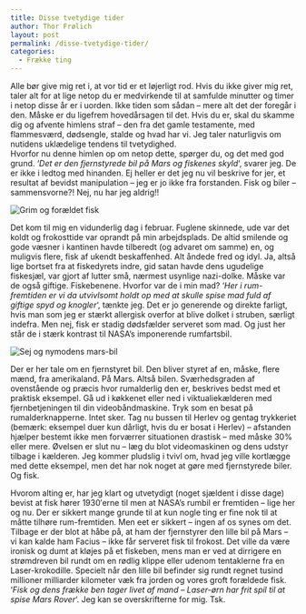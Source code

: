 ```yaml
---
title: Disse tvetydige tider
author: Thor Frølich
layout: post
permalink: /disse-tvetydige-tider/
categories:
  - Frække ting
---
```

Alle bør give mig ret i, at vor tid er et løjerligt rod. Hvis du ikke giver mig ret, taler alt for at lige netop du er medvirkende til at samfulde minutter og timer i netop disse år er i uorden. Ikke tiden som sådan – mere alt det der foregår i den. Måske er du ligefrem hovedårsagen til det. Hvis du er, skal du skamme dig og afvente himlens straf – den fra det gamle testamente, med flammesværd, dødsengle, stalde og hvad har vi. Jeg taler naturligvis om nutidens uklædelige tendens til tvetydighed.  
Hvorfor nu denne himlen op om netop dette, spørger du, og det med god grund. ‘*Det er den fjernstyrede bil på Mars og fiskenes skyld*‘, svarer jeg. De er ikke i ledtog med hinanden. Ej heller er det jeg nu vil beskrive for jer, et resultat af bevidst manipulation – jeg er jo ikke fra forstanden. Fisk og biler – sammensvorne?! Nej, nu har jeg aldrig!!

![Grim og forældet fisk][1]

Det kom til mig en vidunderlig dag i februar. Fuglene skinnede, ude var det koldt og frokosttide var oprandt på min arbejdsplads. De altid smilende og gode væsner i kantinen havde tilberedt (og advaret om samme) en, og muligvis flere, fisk af ukendt beskaffenhed. Alt åndede fred og idyl. Ja, altså lige bortset fra at fiskedyrets indre, gid satan havde dens ugudelige fiskesjæl, var gjort af lutter små, nærmest usynlige nazi-dolke. Måske var de også giftige. Fiskebenene. Hvorfor var de i min mad? ‘*Her i rum-fremtiden er vi da utvivlsomt holdt op med at skulle spise mad fuld af giftige spyd og knogler*‘, tænkte jeg. Det er jo generende og direkte farligt, hvis man som jeg er stærkt allergisk overfor at blive dolket i struben, særligt indefra. Men nej, fisk er stadig dødsfælder serveret som mad. Og just her står de i stærk kontrast til NASA’s imponerende rumfartsbil. 

![Sej og nymodens mars-bil][2]

Der er her tale om en fjernstyret bil. Den bliver styret af en, måske, flere mænd, fra amerikaland. På Mars. Altså bilen. Sværhedsgraden af ovenstående og præcis hvor rumalderlig den er, beskrives bedst med et praktisk eksempel. Gå ud i køkkenet eller ned i viktualiekælderen med fjernbetjeningen til din videobåndmaskine. Tryk som en besat på rumalderknapperne. Intet sker. Tag nu bussen til Herlev og gentag trykkeriet (bemærk: eksempel duer kun dårligt, hvis du er bosat i Herlev) – afstanden hjælper bestemt ikke men forværrer situationen drastisk – med måske 30% eller mere. Øvelsen er slut nu – læg du blot videomaskinen og dens udstyr tilbage i kælderen. Jeg kommer pludslig i tvivl om, hvad jeg ville kortlægge med dette eksempel, men det har nok noget at gøre med fjernstyrede biler. Og fisk.

Hvorom alting er, har jeg klart og utvetydigt (noget sjældent i disse dage) bevist at fisk hører 1930′erne til men at NASA’s rumbil er fremtiden – lige her og nu. Der er sikkert mange grunde til at kun nogle ting er fine nok til at måtte tilhøre rum-fremtiden. Men eet er sikkert – ingen af os synes om det. Tilbage er der blot at håbe på, at ham der fjernstyrer den lille bil på Mars – vi kan kalde ham Facius – ikke får serveret fisk til frokost. Det ville da være ironisk og dumt at kløjes på et fiskeben, mens man er ved at dirrigere en strømdreven bil rundt om en rødlig klippe eller udenom tentaklerne fra en Laser-krokodille. Specielt når den lille bil befinder sig rundt regnet tusind millioner milliarder kilometer væk fra jorden og vores groft forældede fisk.  
‘*Fisk og dens frække ben tager livet af mand – Laser-ørn har frit spil til at spise Mars Rover*‘. Jeg kan se overskrifterne for mig. Tsk.

 [1]: http://www.abekat.net/images/fish_01.jpg
 [2]: http://www.abekat.net/images/mars_rover_01.jpg